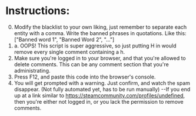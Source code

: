 # Instructions:

0. Modify the blacklist to your own liking, just remember to separate each entity with a comma. Write the banned phrases in quotations. Like this: ["Banned word 1", "Banned Word 2", "..."]
0. a. OOPS! This script is super aggressive, so just putting H in would remove every single comment containing a h.
1. Make sure you're logged in to your browser, and that you're allowed to delete comments. This can be any comment section that you're administrating.
2. Press F12, and paste this code into the browser's console.
3. You will get prompted with a warning. Just confirm, and watch the spam disappear. (Not fully automated yet, has to be run manually)
--If you end up at a link similar to https://steamcommunity.com/profiles/undefined, then you're either not logged in, or you lack the permission to remove comments.
